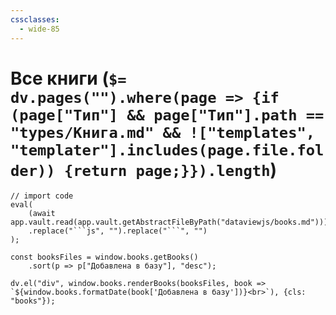 ```yaml
---
cssclasses:
  - wide-85
---
```

# Все книги (`$= dv.pages("").where(page => {if (page["Тип"] && page["Тип"].path == "types/Книга.md" && !["templates", "templater"].includes(page.file.folder)) {return page;}}).length`)

```dataviewjs
// import code
eval(
    (await app.vault.read(app.vault.getAbstractFileByPath("dataviewjs/books.md")))
    .replace("```js", "").replace("```", "")
);

const booksFiles = window.books.getBooks()
    .sort(p => p["Добавлена в базу"], "desc");

dv.el("div", window.books.renderBooks(booksFiles, book => `${window.books.formatDate(book['Добавлена в базу'])}<br>`), {cls: "books"});
```

